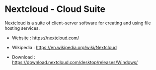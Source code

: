 # Nextcloud - Cloud Suite

Nextcloud  is a suite of client–server software for creating
and using file hosting services.

* Website : https://nextcloud.com/
* Wikipedia : https://en.wikipedia.org/wiki/Nextcloud

* Download : https://download.nextcloud.com/desktop/releases/Windows/
